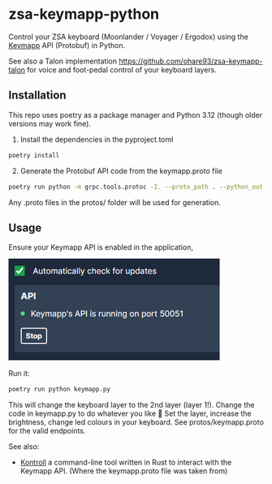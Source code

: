 # zsa-keymapp-python

Control your ZSA keyboard (Moonlander / Voyager / Ergodox) using the [Keymapp](https://blog.zsa.io/keymapp/) API (Protobuf) in Python.

See also a Talon implementation https://github.com/ohare93/zsa-keymapp-talon for voice and foot-pedal control of your keyboard layers.

## Installation

This repo uses poetry as a package manager and Python 3.12 (though older versions may work fine).

1. Install the dependencies in the pyproject.toml

```sh
poetry install
```

2. Generate the Protobuf API code from the keymapp.proto file

```sh
poetry run python -m grpc.tools.protoc -I. --proto_path . --python_out . --mypy_out . --grpc_python_out . ./protos/*.proto
```

Any .proto files in the protos/ folder will be used for generation.

## Usage

Ensure your Keymapp API is enabled in the application,

![](./assets/keymapp-settings.png)

Run it:

```sh
poetry run python keymapp.py
```

This will change the keyboard layer to the 2nd layer (layer 1!). Change the code in keymapp.py to do whatever you like 🎉 Set the layer, increase the brightness, change led colours in your keyboard. See protos/keymapp.proto for the valid endpoints. 

See also:
- [Kontroll](https://github.com/zsa/kontroll) a command-line tool written in Rust to interact with the Keymapp API. (Where the keymapp.proto file was taken from)
